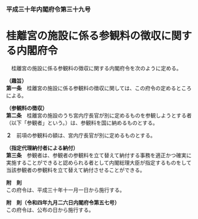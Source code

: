 ### 平成三十年内閣府令第三十九号  
# 桂離宮の施設に係る参観料の徴収に関する内閣府令  
　桂離宮の施設に係る参観料の徴収に関する内閣府令を次のように定める。  
  
**（趣旨）**  
**第一条**　桂離宮の施設に係る参観料の徴収に関しては、この府令の定めるところによる。  
  
**（参観料の徴収）**  
**第二条**　桂離宮の施設のうち宮内庁長官が別に定めるものを参観しようとする者（以下「参観者」という。）は、参観料を国に納めるものとする。  
  
**２**　前項の参観料の額は、宮内庁長官が別に定めるものとする。  
  
**（指定代理納付者による納付）**  
**第三条**　参観者は、参観者の参観料を立て替えて納付する事務を適正かつ確実に実施することができると認められる者として内閣総理大臣が指定するものをして当該参観者の参観料を立て替えて納付させることができる。  
  
**附　則**  
この府令は、平成三十年十一月一日から施行する。  
  
**附　則（令和四年九月二六日内閣府令第五七号）**  
この府令は、公布の日から施行する。  
  
